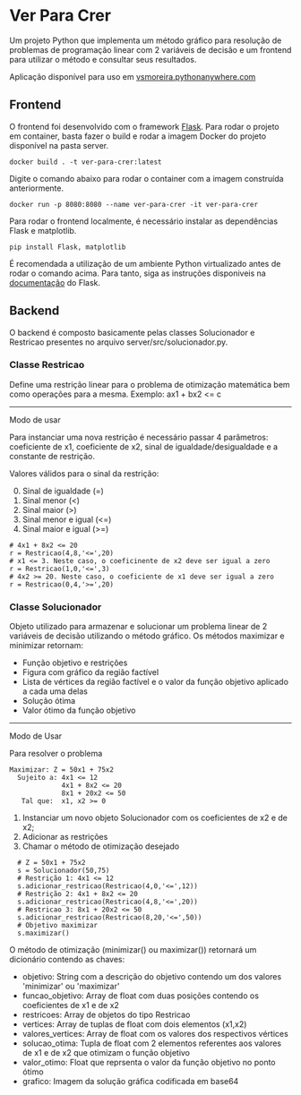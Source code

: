 # Ver Para Crer
Um projeto Python que implementa um método gráfico para resolução de problemas de programação linear com 2 variáveis de decisão e um frontend para utilizar o método e consultar seus resultados.

Aplicação disponível para uso em [vsmoreira.pythonanywhere.com](https://vsmoreira.pythonanywhere.com)

## Frontend

O frontend foi desenvolvido com o framework [Flask](https://flask.palletsprojects.com). Para rodar o projeto em container, basta fazer o build e rodar a imagem Docker do projeto disponível na pasta server.

    docker build . -t ver-para-crer:latest

Digite o comando abaixo para rodar o container com a imagem construída anteriormente.

    docker run -p 8080:8080 --name ver-para-crer -it ver-para-crer

Para rodar o frontend localmente, é necessário instalar as dependências Flask e matplotlib.

    pip install Flask, matplotlib

É recomendada a utilização de um ambiente Python virtualizado antes de rodar o comando acima. Para tanto, siga as instruções disponiveis na [documentação](https://flask.palletsprojects.com/en/3.0.x/installation/#virtual-environments) do Flask.

## Backend
O backend é composto basicamente pelas classes Solucionador e Restricao presentes no arquivo server/src/solucionador.py.

### Classe Restricao

Define uma restrição linear para o problema de otimização matemática bem como operações para a mesma. Exemplo: ax1 + bx2 <= c

---

Modo de usar

Para instanciar uma nova restrição é necessário passar 4 parâmetros: coeficiente de x1, coeficiente de x2, sinal de igualdade/desigualdade e a constante de restrição.

Valores válidos para o sinal da restrição:

0.   Sinal de igualdade (=)
1.   Sinal menor (<)
2.   Sinal maior (>)
3.   Sinal menor e igual (<=)
4.   Sinal maior e igual (>=)

```
# 4x1 + 8x2 <= 20
r = Restricao(4,8,'<=',20)
# x1 <= 3. Neste caso, o coeficinente de x2 deve ser igual a zero
r = Restricao(1,0,'<=',3)
# 4x2 >= 20. Neste caso, o coeficiente de x1 deve ser igual a zero
r = Restricao(0,4,'>=',20)
```

### Classe Solucionador

Objeto utilizado para armazenar e solucionar um problema linear de 2 variáveis de decisão utilizando o método gráfico. Os métodos maximizar e minimizar retornam:

*   Função objetivo e restrições
*   Figura com gráfico da região factível
*   Lista de vértices da região factível e o valor da função objetivo aplicado a cada uma delas
*   Solução ótima
*   Valor ótimo da função objetivo
---
Modo de Usar

Para resolver o problema

```
Maximizar: Z = 50x1 + 75x2  
  Sujeito a: 4x1 <= 12
             4x1 + 8x2 <= 20
             8x1 + 20x2 <= 50
   Tal que:  x1, x2 >= 0
```

1.   Instanciar um novo objeto Solucionador com os coeficientes de x2 e de x2;
2.   Adicionar as restrições
3.   Chamar o método de otimização desejado

```
  # Z = 50x1 + 75x2
  s = Solucionador(50,75)
  # Restrição 1: 4x1 <= 12
  s.adicionar_restricao(Restricao(4,0,'<=',12))
  # Restrição 2: 4x1 + 8x2 <= 20
  s.adicionar_restricao(Restricao(4,8,'<=',20))
  # Restricao 3: 8x1 + 20x2 <= 50
  s.adicionar_restricao(Restricao(8,20,'<=',50))
  # Objetivo maximizar
  s.maximizar()
```

O método de otimização (minimizar() ou maximizar()) retornará um dicionário contendo as chaves:

- objetivo: String com a descrição do objetivo contendo um dos valores 'minimizar' ou 'maximizar'
- funcao_objetivo: Array de float com duas posições contendo os coeficientes de x1 e de x2
- restricoes: Array de objetos do tipo Restricao
- vertices: Array de tuplas de float com dois elementos (x1,x2)
- valores_vertices: Array de float com os valores dos respectivos vértices
- solucao_otima: Tupla de float com 2 elementos referentes aos valores de x1 e de x2 que otimizam o função objetivo
- valor_otimo: Float que reprsenta o valor da função objetivo no ponto ótimo
- grafico: Imagem da solução gráfica codificada em base64

